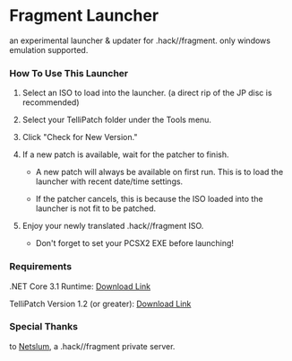 # Fragment Launcher

an experimental launcher & updater for .hack//fragment. only windows emulation supported. 

### **How To Use This Launcher**

1. Select an ISO to load into the launcher. (a direct rip of the JP disc is recommended)

2. Select your TelliPatch folder under the Tools menu.

3. Click "Check for New Version."

4. If a new patch is available, wait for the patcher to finish.

	* A new patch will always be available on first run. This is to load the launcher with recent date/time settings.

	* If the patcher cancels, this is because the ISO loaded into the launcher is not fit to be patched.
	
5. Enjoy your newly translated .hack//fragment ISO.

	* Don't forget to set your PCSX2 EXE before launching!


### **Requirements**

.NET Core 3.1 Runtime: [Download Link](https://dotnet.microsoft.com/download/dotnet/3.1)

TelliPatch Version 1.2 (or greater): [Download Link](https://bbs.dothackers.org/viewtopic.php?f=6&t=80&p=262#p262)

### **Special Thanks**

to [Netslum](https://fragment.dothackers.org/), a .hack//fragment private server.
